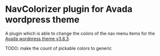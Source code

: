 # NavColorizer plugin for Avada wordpress theme
A plugin which is able to change the colors of the nav menu items for the [Avada wordpress theme v3.8.3](http://themeforest.net/item/avada-responsive-multipurpose-theme/2833226).    
    
TODO: make the count of pickable colors to generic